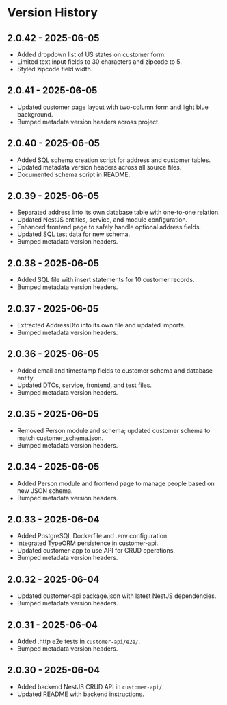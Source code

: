 # Version History
## 2.0.42 - 2025-06-05
- Added dropdown list of US states on customer form.
- Limited text input fields to 30 characters and zipcode to 5.
- Styled zipcode field width.

## 2.0.41 - 2025-06-05
- Updated customer page layout with two-column form and light blue background.
- Bumped metadata version headers across project.


## 2.0.40 - 2025-06-05
- Added SQL schema creation script for address and customer tables.
- Updated metadata version headers across all source files.
- Documented schema script in README.

## 2.0.39 - 2025-06-05
- Separated address into its own database table with one-to-one relation.
- Updated NestJS entities, service, and module configuration.
- Enhanced frontend page to safely handle optional address fields.
- Updated SQL test data for new schema.
- Bumped metadata version headers.

## 2.0.38 - 2025-06-05
- Added SQL file with insert statements for 10 customer records.
- Bumped metadata version headers.

## 2.0.37 - 2025-06-05
- Extracted AddressDto into its own file and updated imports.
- Bumped metadata version headers.
## 2.0.36 - 2025-06-05
- Added email and timestamp fields to customer schema and database entity.
- Updated DTOs, service, frontend, and test files.
- Bumped metadata version headers.
## 2.0.35 - 2025-06-05
- Removed Person module and schema; updated customer schema to match customer_schema.json.
- Bumped metadata version headers.
## 2.0.34 - 2025-06-05
- Added Person module and frontend page to manage people based on new JSON schema.
- Bumped metadata version headers.
## 2.0.33 - 2025-06-04
- Added PostgreSQL Dockerfile and .env configuration.
- Integrated TypeORM persistence in customer-api.
- Updated customer-app to use API for CRUD operations.
- Bumped metadata version headers.
## 2.0.32 - 2025-06-04
- Updated customer-api package.json with latest NestJS dependencies.
- Bumped metadata version headers.


## 2.0.31 - 2025-06-04
- Added .http e2e tests in `customer-api/e2e/`.
- Bumped metadata version headers.

## 2.0.30 - 2025-06-04
- Added backend NestJS CRUD API in `customer-api/`.
- Updated README with backend instructions.
